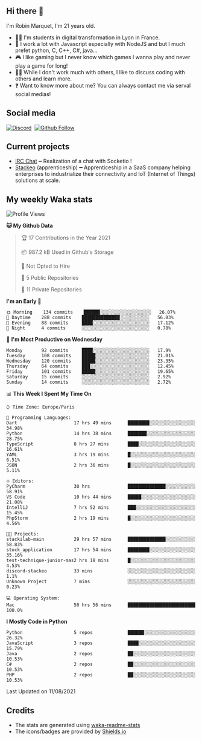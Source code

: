 ## Hi there 👋

I'm Robin Marquet, I'm 21 years old.

- 👨‍💻 I'm students in digital transformation in Lyon in France.
- 🌱 I work a lot with Javascript especially with NodeJS and but I much prefet python, C, C++, C#, java...
- 🎮 I like gaming but I never know which games I wanna play and never play a game for long!
- 👯‍♀️ While I don't work much with others, I like to discuss coding with others and learn more.
- ❓ Want to know more about me? You can always contact me via serval social medias!

## Social media

[![Discord](https://img.shields.io/discord/759460462105854022?label=rmarquet%232048&style=for-the-badge&logo=discord&logoColor=ffffff)](https://github.com/rmarquet21)
‎‎ [![Github Follow](https://img.shields.io/github/followers/rmarquet21?logo=github&logoColor=ffffff&style=for-the-badge)](https://github.com/rmarquet21)

## Current projects

- [IRC Chat](https://socket.io/) ━ Realization of a chat with Socketio !
- [Stackeo](https://www.stackeo.io/) (apprenticeship) ━ Apprenticeship in a SaaS company helping enterprises to industrialize their connectivity and IoT (Internet of Things) solutions at scale.

## My weekly Waka stats

<!--START_SECTION:waka-->
![Profile Views](http://img.shields.io/badge/Profile%20Views-0-blue)

**🐱 My Github Data** 

> 🏆 17 Contributions in the Year 2021
 > 
> 📦 987.2 kB Used in Github's Storage 
 > 
> 🚫 Not Opted to Hire
 > 
> 📜 5 Public Repositories 
 > 
> 🔑 11 Private Repositories  
 > 
**I'm an Early 🐤** 

```text
🌞 Morning    134 commits    ██████░░░░░░░░░░░░░░░░░░░   26.07% 
🌆 Daytime    288 commits    ██████████████░░░░░░░░░░░   56.03% 
🌃 Evening    88 commits     ████░░░░░░░░░░░░░░░░░░░░░   17.12% 
🌙 Night      4 commits      ░░░░░░░░░░░░░░░░░░░░░░░░░   0.78%

```
📅 **I'm Most Productive on Wednesday** 

```text
Monday       92 commits     ████░░░░░░░░░░░░░░░░░░░░░   17.9% 
Tuesday      108 commits    █████░░░░░░░░░░░░░░░░░░░░   21.01% 
Wednesday    120 commits    █████░░░░░░░░░░░░░░░░░░░░   23.35% 
Thursday     64 commits     ███░░░░░░░░░░░░░░░░░░░░░░   12.45% 
Friday       101 commits    █████░░░░░░░░░░░░░░░░░░░░   19.65% 
Saturday     15 commits     ░░░░░░░░░░░░░░░░░░░░░░░░░   2.92% 
Sunday       14 commits     ░░░░░░░░░░░░░░░░░░░░░░░░░   2.72%

```


📊 **This Week I Spent My Time On** 

```text
⌚︎ Time Zone: Europe/Paris

💬 Programming Languages: 
Dart                     17 hrs 49 mins      ████████░░░░░░░░░░░░░░░░░   34.98% 
Python                   14 hrs 38 mins      ███████░░░░░░░░░░░░░░░░░░   28.75% 
TypeScript               8 hrs 27 mins       ████░░░░░░░░░░░░░░░░░░░░░   16.61% 
YAML                     3 hrs 19 mins       █░░░░░░░░░░░░░░░░░░░░░░░░   6.51% 
JSON                     2 hrs 36 mins       █░░░░░░░░░░░░░░░░░░░░░░░░   5.11%

🔥 Editors: 
PyCharm                  30 hrs              ██████████████░░░░░░░░░░░   58.91% 
VS Code                  10 hrs 44 mins      █████░░░░░░░░░░░░░░░░░░░░   21.08% 
IntelliJ                 7 hrs 52 mins       ███░░░░░░░░░░░░░░░░░░░░░░   15.45% 
PhpStorm                 2 hrs 19 mins       █░░░░░░░░░░░░░░░░░░░░░░░░   4.56%

🐱‍💻 Projects: 
stackilab-main           29 hrs 57 mins      ██████████████░░░░░░░░░░░   58.83% 
stock_application        17 hrs 54 mins      ████████░░░░░░░░░░░░░░░░░   35.16% 
test-technique-junior-mas2 hrs 18 mins       █░░░░░░░░░░░░░░░░░░░░░░░░   4.53% 
discord-stackeo          33 mins             ░░░░░░░░░░░░░░░░░░░░░░░░░   1.1% 
Unknown Project          7 mins              ░░░░░░░░░░░░░░░░░░░░░░░░░   0.23%

💻 Operating System: 
Mac                      50 hrs 56 mins      █████████████████████████   100.0%

```

**I Mostly Code in Python** 

```text
Python                   5 repos             ██████░░░░░░░░░░░░░░░░░░░   26.32% 
JavaScript               3 repos             ████░░░░░░░░░░░░░░░░░░░░░   15.79% 
Java                     2 repos             ██░░░░░░░░░░░░░░░░░░░░░░░   10.53% 
C#                       2 repos             ██░░░░░░░░░░░░░░░░░░░░░░░   10.53% 
PHP                      2 repos             ██░░░░░░░░░░░░░░░░░░░░░░░   10.53%

```



 Last Updated on 11/08/2021
<!--END_SECTION:waka-->

## Credits

- The stats are generated using [waka-readme-stats](https://github.com/anmol098/waka-readme-stats)
- The icons/badges are provided by [Shields.io](https://shields.io/)
